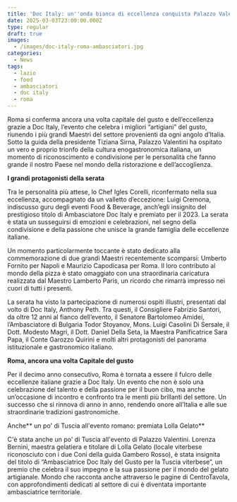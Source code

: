 ```yaml
---
title: 'Doc Italy: un''onda bianca di eccellenza conquista Palazzo Valentini a Roma'
date: 2025-03-03T23:00:00.000Z
type: regular
draft: true
images:
  - /images/doc-italy-roma-ambasciatori.jpg
categories:
  - News
tags:
  - lazio
  - food
  - ambasciatori
  - doc italy
  - roma
---
```


Roma si conferma ancora una volta capitale del gusto e dell’eccellenza grazie a Doc Italy, l’evento che celebra i migliori “artigiani” del gusto, riunendo i più grandi Maestri del settore provenienti da ogni angolo d’Italia. Sotto la guida della presidente Tiziana Sirna, Palazzo Valentini ha ospitato un vero e proprio trionfo della cultura enogastronomica italiana, un momento di riconoscimento e condivisione per le personalità che fanno grande il nostro Paese nel mondo della ristorazione e dell’accoglienza.

**I grandi protagonisti della serata**

Tra le personalità più attese, lo Chef Igles Corelli, riconfermato nella sua eccellenza, accompagnato da un valletto d’eccezione: Luigi Cremona, indiscusso guru degli eventi Food & Beverage, anch’egli insignito del prestigioso titolo di Ambasciatore Doc Italy e premiato per il 2023. La serata è stata un susseguirsi di emozioni e celebrazioni, nel segno della condivisione e della passione che unisce la grande famiglia delle eccellenze italiane.

Un momento particolarmente toccante è stato dedicato alla commemorazione di due grandi Maestri recentemente scomparsi: Umberto Fornito per Napoli e Maurizio Capodicasa per Roma. Il loro contributo al mondo della pizza è stato omaggiato con una straordinaria caricatura realizzata dal Maestro Lamberto Paris, un ricordo che rimarrà impresso nei cuori di tutti i presenti.

La serata ha visto la partecipazione di numerosi ospiti illustri, presentati dal volto di Doc Italy, Anthony Peth. Tra questi, il Consigliere Fabrizio Santori, da oltre 12 anni al fianco dell’evento, il Senatore Bartolomeo Amidei, l’Ambasciatore di Bulgaria Todor Stoyanov, Mons. Luigi Casolini Di Sersale, il Dott. Modesto Magri, il Dott. Daniel Della Seta, la Maestra Panificatrice Sara Papa, il Conte Garozzo Quirini e molti altri protagonisti del panorama istituzionale e gastronomico italiano.

**Roma, ancora una volta Capitale del gusto**

Per il decimo anno consecutivo, Roma è tornata a essere il fulcro delle eccellenze italiane grazie a Doc Italy. Un evento che non è solo una celebrazione del talento e della passione per il buon cibo, ma anche un’occasione di incontro e confronto tra le menti più brillanti del settore. Un successo che si rinnova di anno in anno, rendendo onore all’Italia e alle sue straordinarie tradizioni gastronomiche.

Anche** un po' di Tuscia all'evento romano: premiata Lolla Gelato**

C'è stata anche un po' di Tuscia all'evento di Palazzo Valentini. Lorenza Bernini, maestra gelatiera e titolare di Lolla Gelato (locale viterbese riconosciuto con i due Coni della guida Gambero Rosso), è stata insignita del titolo di “Ambasciatrice Doc Italy del Gusto per la Tuscia viterbese”, un premio che celebra il suo impegno e la sua passione per il mondo del gelato artigianale. Mondo che racconta anche attraverso le pagine di CentroTavola, con approfondimenti dedicati al settore di cui è diventata importante ambasciatrice territoriale.
